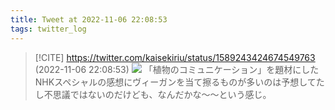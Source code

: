 ```yaml
---
title: Tweet at 2022-11-06 22:08:53
tags: twitter_log
---
```


> [!CITE] https://twitter.com/kaisekiriu/status/1589243424674549763 (2022-11-06 22:08:53)
> ![](https://twitter.com/kaisekiriu/status/1589243424674549763)
> 「植物のコミュニケーション」を題材にしたNHKスペシャルの感想にヴィーガンを当て擦るものが多いのは予想してたし不思議ではないのだけども、なんだかな〜〜という感じ。
